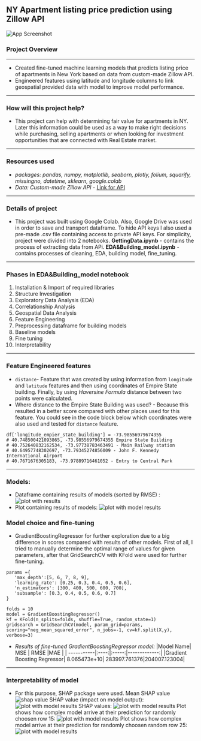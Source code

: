  
## NY Apartment listing price prediction using Zillow API
 
![App Screenshot](https://cdn.vox-cdn.com/thumbor/n__W88RH2lLfwikcCFBISLOxreE=/0x0:2000x1333/1200x800/filters:focal(837x619:1157x939)/cdn.vox-cdn.com/uploads/chorus_image/image/65368722/171109_06_27_03_5DS_9686.0.jpg)
 
### Project Overview
---
* Created fine-tuned machine learning models that predicts listing price of apartments in New York based on data from custom-made Zillow API.
* Engineered features using latitude and longitude columns to link geospatial provided data with model to improve model performance.
---
### How will this project help?
* This project can help with determining fair value for apartments in NY. Later this information could be used as a way to make right decisions while purchasing, selling apartments or when looking for investment opportunities that are connected with Real Estate market.
---
### Resources used
* *packages: pandas, numpy, matplotlib, seaborn, plotly, folium, squarify, missingno, datetime, sklearn, google.colab*
* *Data: Custom-made Zillow API* - [Link for API](https://rapidapi.com/apimaker/api/zillow-com1/)
---
### Details of project
* This project was built using Google Colab. Also, Google Drive was used in order to save and transport dataframe. To hide API keys I also used a pre-made .csv file containing access to private API keys. For simplicity, project were divided into 2 notebooks. **GettingData.ipynb** - contains the process of extracting data from APi. **EDA&Building_model.ipynb** - contains processes of cleaning, EDA, building model, fine_tuning.
---
### Phases in EDA&Building_model notebook
1. Installation & Import of required libraries
2. Structure Investigation
3. Exploratory Data Analysis (EDA)
4. Correlationship Analysis
5. Geospatial Data Analysis
6. Feature Engineering
7. Preprocessing dataframe for building models
8. Baseline models
9. Fine tuning
10. Interpretability
---
### Feature Engineered features
* `distance`- Feature that was created by using information from `longitude` and `latitude` features and then using coordinates of Empire State building. Finally, by using *Haversine Formula* distance between two points were calculated.
* Where distance to the Empire State Building was used?  - Because this resulted in a better score compared with other places used for this feature. You could see in the code block below which coordinates were also used and tested for `distance` feature.
``` df['latitude_empier_state_building'] =40.748500421093865
df['longitude_empier_state_building'] = -73.98556979674355
# 40.748500421093865, -73.98556979674355 Empire State Building
# 40.752640832162534, -73.97738783463491 - Main Railway station
# 40.64957748302697, -73.79345274856009 - John F. Kennedy International Airport
# 40.7671676305183, -73.97889716461052 - Entry to Central Park
```
---
### Models:
* Dataframe containing results of models (sorted by RMSE) :
![plot with results](https://snipboard.io/ru8mR2.jpg)
* Plot containing results of models:
![plot with model results](https://snipboard.io/ec4rdV.jpg)
 
### Model choice and fine-tuning
* GradientBoostingRegressor for further exploration due to a big difference in scores compared with results of other models. First of all, I tried to manually determine the optimal range of values for given parameters, after that GridSearchCV with KFold were used for further fine-tuning.
```
params ={
   'max_depth':[5, 6, 7, 8, 9],
   'learning_rate': [0.25, 0.3, 0.4, 0.5, 0.6],
   'n_estimators': [300, 400, 500, 600, 700],
   'subsample': [0.3, 0.4, 0.5, 0.6, 0.7]
}
 
folds = 10
model = GradientBoostingRegressor()
kf = KFold(n_splits=folds, shuffle=True, random_state=1)
gridsearch = GridSearchCV(model, param_grid=params, scoring="neg_mean_squared_error", n_jobs=-1, cv=kf.split(X,y), verbose=3)
```
* *Results of fine-tuned GradientBoostingRegressor model:*
|Model Name| MSE | RMSE            |MAE |
| -----------|:----:|:-----:|-------------:|
|Gradient Boosting Regressor| 8.065473e+10| 283997.761376|204007.123004|
 
---
### Interpretability of model
* For this purpose, SHAP package were used.
Mean SHAP value
![shap value](https://snipboard.io/LAe2Z6.jpg)
SHAP value (impact on model output):
![plot with model results](https://snipboard.io/i0rpNs.jpg)
SHAP values:
![plot with model results](https://snipboard.io/3oqnTW.jpg)
Plot shows how complex model arrive at their prediction for randomly choosen row 15:
![plot with model results](https://snipboard.io/V48zof.jpg)
Plot shows how complex model arrive at their prediction for randomly choosen random row 25:
![plot with model results](https://snipboard.io/FnyBDf.jpg)

